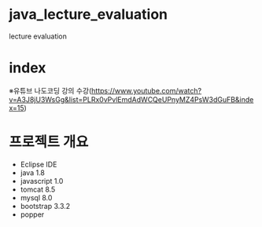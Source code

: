 # java_lecture_evaluation
lecture evaluation

# index
※유튜브 나도코딩 강의 수강(https://www.youtube.com/watch?v=A3J8jU3WsGg&list=PLRx0vPvlEmdAdWCQeUPnyMZ4PsW3dGuFB&index=15)

# 프로젝트 개요
* Eclipse IDE
* java 1.8
* javascript 1.0
* tomcat 8.5
* mysql 8.0
* bootstrap 3.3.2
* popper
